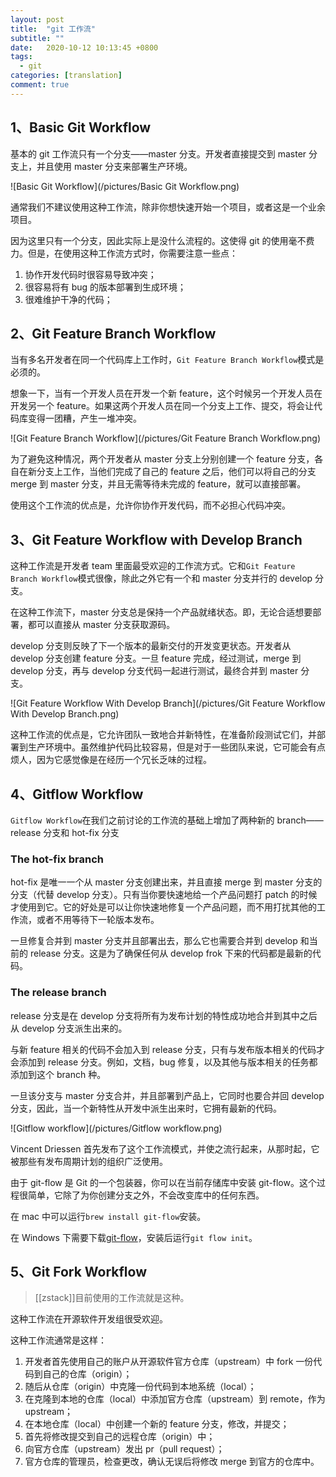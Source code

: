 ```yaml
---
layout: post
title:  "git 工作流"
subtitle: ""
date:   2020-10-12 10:13:45 +0800
tags:
  - git
categories: [translation]
comment: true
---
```


## 1、Basic Git Workflow

基本的 git 工作流只有一个分支——master 分支。开发者直接提交到 master 分支上，并且使用 master 分支来部署生产环境。

![Basic Git Workflow](/pictures/Basic Git Workflow.png)

通常我们不建议使用这种工作流，除非你想快速开始一个项目，或者这是一个业余项目。

因为这里只有一个分支，因此实际上是没什么流程的。这使得 git 的使用毫不费力。但是，在使用这种工作流方式时，你需要注意一些点：

1. 协作开发代码时很容易导致冲突；
2. 很容易将有 bug 的版本部署到生成环境；
3. 很难维护干净的代码；

## 2、Git Feature Branch Workflow

当有多名开发者在同一个代码库上工作时，`Git Feature Branch Workflow`模式是必须的。

想象一下，当有一个开发人员在开发一个新 feature，这个时候另一个开发人员在开发另一个 feature。如果这两个开发人员在同一个分支上工作、提交，将会让代码库变得一团糟，产生一堆冲突。

![Git Feature Branch Workflow](/pictures/Git Feature Branch Workflow.png)

为了避免这种情况，两个开发者从 master 分支上分别创建一个 feature 分支，各自在新分支上工作，当他们完成了自己的 feature 之后，他们可以将自己的分支 merge 到 master 分支，并且无需等待未完成的 feature，就可以直接部署。

使用这个工作流的优点是，允许你协作开发代码，而不必担心代码冲突。

## 3、Git Feature Workflow with Develop Branch

这种工作流是开发者 team 里面最受欢迎的工作流方式。它和`Git Feature Branch Workflow`模式很像，除此之外它有一个和 master 分支并行的 develop 分支。

在这种工作流下，master 分支总是保持一个产品就绪状态。即，无论合适想要部署，都可以直接从 master 分支获取源码。

develop 分支则反映了下一个版本的最新交付的开发变更状态。开发者从 develop 分支创建 feature 分支。一旦 feature 完成，经过测试，merge 到 develop 分支，再与 develop 分支代码一起进行测试，最终合并到 master 分支。

![Git Feature Workflow With Develop Branch](/pictures/Git Feature Workflow With Develop Branch.png)

这种工作流的优点是，它允许团队一致地合并新特性，在准备阶段测试它们，并部署到生产环境中。虽然维护代码比较容易，但是对于一些团队来说，它可能会有点烦人，因为它感觉像是在经历一个冗长乏味的过程。

## 4、Gitflow Workflow

`Gitflow Workflow`在我们之前讨论的工作流的基础上增加了两种新的 branch——release 分支和 hot-fix 分支

### The hot-fix branch

hot-fix 是唯一一个从 master 分支创建出来，并且直接 merge 到 master 分支的分支（代替 develop 分支）。只有当你要快速地给一个产品问题打 patch 的时候才使用到它。它的好处是可以让你快速地修复一个产品问题，而不用打扰其他的工作流，或者不用等待下一轮版本发布。

一旦修复合并到 master 分支并且部署出去，那么它也需要合并到 develop 和当前的 release 分支。这是为了确保任何从 develop frok 下来的代码都是最新的代码。

### The release branch

release 分支是在 develop 分支将所有为发布计划的特性成功地合并到其中之后从 develop 分支派生出来的。

与新 feature 相关的代码不会加入到 release 分支，只有与发布版本相关的代码才会添加到 release 分支。例如，文档，bug 修复，以及其他与版本相关的任务都添加到这个 branch 种。

一旦该分支与 master 分支合并，并且部署到产品上，它同时也要合并回 develop 分支，因此，当一个新特性从开发中派生出来时，它拥有最新的代码。

![Gitflow workflow](/pictures/Gitflow workflow.png)

Vincent Driessen 首先发布了这个工作流模式，并使之流行起来，从那时起，它被那些有发布周期计划的组织广泛使用。

由于 git-flow 是 Git 的一个包装器，你可以在当前存储库中安装 git-flow。这个过程很简单，它除了为你创建分支之外，不会改变库中的任何东西。

在 mac 中可以运行`brew install git-flow`安装。

在 Windows 下需要下载[git-flow](https://git-scm.com/download/win)，安装后运行`git flow init`。

## 5、Git Fork Workflow

> [[zstack]]目前使用的工作流就是这种。

这种工作流在开源软件开发组很受欢迎。

这种工作流通常是这样：

1. 开发者首先使用自己的账户从开源软件官方仓库（upstream）中 fork 一份代码到自己的仓库（origin）；
2. 随后从仓库（origin）中克隆一份代码到本地系统（local）；
3. 在克隆到本地的仓库（local）中添加官方仓库（upstream）到 remote，作为 upstream；
4. 在本地仓库（local）中创建一个新的 feature 分支，修改，并提交；
5. 首先将修改提交到自己的远程仓库（origin）中；
6. 向官方仓库（upstream）发出 pr（pull request）；
7. 官方仓库的管理员，检查更改，确认无误后将修改 merge 到官方的仓库中。